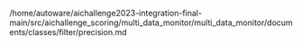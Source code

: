 /home/autoware/aichallenge2023-integration-final-main/src/aichallenge_scoring/multi_data_monitor/multi_data_monitor/documents/classes/filter/precision.md